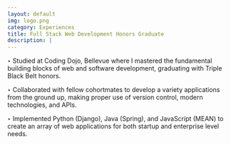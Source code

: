 ```yaml
---
layout: default
img: logo.png
category: Experiences
title: Full Stack Web Development Honors Graduate
description: |
---
```


‣ Studied at Coding Dojo, Bellevue where I mastered the fundamental building blocks of web and software development, graduating with Triple Black Belt honors.

‣ Collaborated with fellow cohortmates to develop a variety applications from the ground up, making proper use of version control, modern technologies, and APIs.

‣ Implemented Python (Django), Java (Spring), and JavaScript (MEAN) to create an array of web applications for both startup and enterprise level needs.
